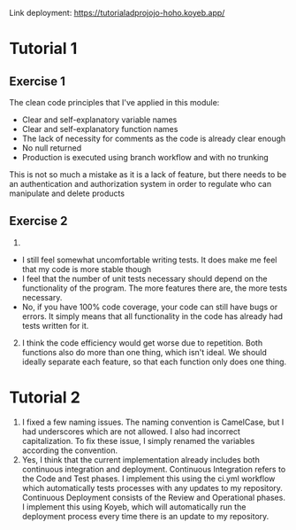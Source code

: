 Link deployment:
https://tutorialadprojojo-hoho.koyeb.app/

# Tutorial 1
## Exercise 1
The clean code principles that I've applied in this module:
* Clear and self-explanatory variable names
* Clear and self-explanatory function names
* The lack of necessity for comments as the code is already clear enough
* No null returned
* Production is executed using branch workflow and with no trunking

This is not so much a mistake as it is a lack of feature, but there needs to be an authentication and authorization system in order to regulate who can manipulate and delete products

## Exercise 2
1. 
* I still feel somewhat uncomfortable writing tests. It does make me feel that my code is more stable though
* I feel that the number of unit tests necessary should depend on the functionality of the program. The more features there are, the more tests necessary.
* No, if you have 100% code coverage, your code can still have bugs or errors. It simply means that all functionality in the code has already had tests written for it.
2. I think the code efficiency would get worse due to repetition. Both functions also do more than one thing, which isn't ideal. We should ideally separate each feature, so that each function only does one thing.

# Tutorial 2
1. I fixed a few naming issues. The naming convention is CamelCase, but I had underscores which are not allowed. I also had incorrect capitalization. To fix these issue, I simply renamed the variables according the convention. 
2. Yes, I think that the current implementation already includes both continuous integration and deployment. Continuous Integration refers to the Code and Test phases. I implement this using the ci.yml workflow which automatically tests processes with any updates to my repository. Continuous Deployment consists of the Review and Operational phases. I implement this using Koyeb, which will automatically run the deployment process every time there is an update to my repository.


